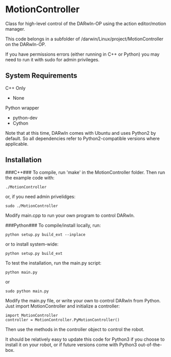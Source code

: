 MotionController
================

Class for high-level control of the DARwIn-OP using the action editor/motion manager.

This code belongs in a subfolder of /darwin/Linux/project/MotionController on the DARwIn-OP. 

If you have permissions errors (either running in C++ or Python) you may need to run it with sudo for admin privileges. 

System Requirements
-------------------
C++ Only
* None

Python wrapper
* python-dev
* Cython

Note that at this time, DARwIn comes with Ubuntu and uses Python2 by default. So all dependencies refer to Python2-compatible versions where applicable. 

Installation
------------

###C++###
To compile, run 'make' in the MotionController folder. Then run the example code with:

    ./MotionController
    
or, if you need admin privelidges:

    sudo ./MotionController

Modify main.cpp to run your own program to control DARwIn.

###Python###
To compile/install locally, run:

    python setup.py build_ext --inplace
    
or to install system-wide:

    python setup.py build_ext
    
To test the installation, run the main.py script:

    python main.py
    
or

    sudo python main.py

Modify the main.py file, or write your own to control DARwIn from Python. Just import MotionController and initialize a controller:

    import MotionController
    controller = MotionController.PyMotionController()
    
Then use the methods in the controller object to control the robot.

It should be relatively easy to update this code for Python3 if you choose to install it on your robot, or if future versions come with Python3 out-of-the-box.
